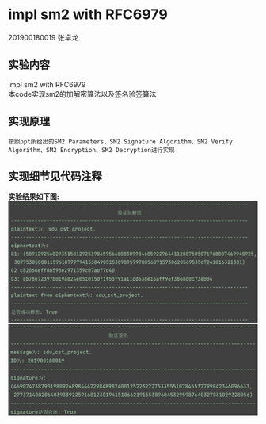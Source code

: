 # impl sm2 with RFC6979

201900180019 张卓龙

## 实验内容
impl sm2 with RFC6979             
本code实现sm2的加解密算法以及签名验签算法                  
    
## 实现原理         
    按照ppt所给出的SM2 Parameters、SM2 Signature Algorithm、SM2 Verify Algorithm、SM2 Encryption、SM2 Decryption进行实现
    

## 实现细节见代码注释

**实验结果如下图:**
![攻击结果](https://github.com/Zhang-SDU/cst-project/blob/main/SM2/SM2_RFC6979/result1.png)
![攻击结果](https://github.com/Zhang-SDU/cst-project/blob/main/SM2/SM2_RFC6979/result2.png)
